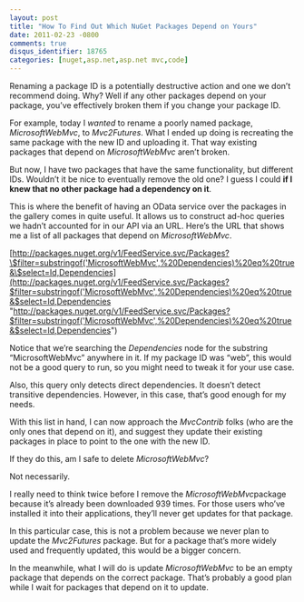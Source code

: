 ```yaml
---
layout: post
title: "How To Find Out Which NuGet Packages Depend on Yours"
date: 2011-02-23 -0800
comments: true
disqus_identifier: 18765
categories: [nuget,asp.net,asp.net mvc,code]
---
```

Renaming a package ID is a potentially destructive action and one we
don’t recommend doing. Why? Well if any other packages depend on your
package, you’ve effectively broken them if you change your package ID.

For example, today I *wanted* to rename a poorly named package,
*MicrosoftWebMvc*, to *Mvc2Futures*. What I ended up doing is recreating
the same package with the new ID and uploading it. That way existing
packages that depend on *MicrosoftWebMvc* aren’t broken.

But now, I have two packages that have the same functionality, but
different IDs. Wouldn’t it be nice to eventually remove the old one? I
guess I could **if I knew that no other package had a dependency on
it**.

This is where the benefit of having an OData service over the packages
in the gallery comes in quite useful. It allows us to construct ad-hoc
queries we hadn’t accounted for in our API via an URL. Here’s the URL
that shows me a list of all packages that depend on *MicrosoftWebMvc*.

[http://packages.nuget.org/v1/FeedService.svc/Packages?\$filter=substringof('MicrosoftWebMvc',%20Dependencies)%20eq%20true&\$select=Id,Dependencies](http://packages.nuget.org/v1/FeedService.svc/Packages?$filter=substringof('MicrosoftWebMvc',%20Dependencies)%20eq%20true&$select=Id,Dependencies "http://packages.nuget.org/v1/FeedService.svc/Packages?$filter=substringof('MicrosoftWebMvc',%20Dependencies)%20eq%20true&$select=Id,Dependencies")

Notice that we’re searching the *Dependencies* node for the substring
“MicrosoftWebMvc” anywhere in it. If my package ID was “web”, this would
not be a good query to run, so you might need to tweak it for your use
case.

Also, this query only detects direct dependencies. It doesn’t detect
transitive dependencies. However, in this case, that’s good enough for
my needs.

With this list in hand, I can now approach the *MvcContrib* folks (who
are the only ones that depend on it), and suggest they update their
existing packages in place to point to the one with the new ID.

If they do this, am I safe to delete *MicrosoftWebMvc*?

Not necessarily.

I really need to think twice before I remove the
*MicrosoftWebMvc*package because it’s already been downloaded 939 times.
For those users who’ve installed it into their applications, they’ll
never get updates for that package.

In this particular case, this is not a problem because we never plan to
update the *Mvc2Futures* package. But for a package that’s more widely
used and frequently updated, this would be a bigger concern.

In the meanwhile, what I will do is update *MicrosoftWebMvc* to be an
empty package that depends on the correct package. That’s probably a
good plan while I wait for packages that depend on it to update.

